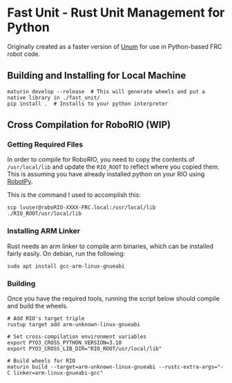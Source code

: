 # Fast Unit - Rust Unit Management for Python

Originally created as a faster version of [Unum](https://pypi.org/project/Unum/) 
for use in Python-based FRC robot code.

## Building and Installing for Local Machine

```shell
maturin develop --release  # This will generate wheels and put a native library in ./fast_unit/
pip install .  # Installs to your python interpreter
```

## Cross Compilation for RoboRIO (WIP)

### Getting Required Files

In order to compile for RoboRIO, you need to copy the contents of `/usr/local/lib` and
update the `RIO_ROOT` to reflect where you copied them. This is assuming you have already
installed python on your RIO using [RobotPy](https://robotpy.readthedocs.io/en/stable/).

This is the command I used to accomplish this:

```shell
scp lvuser@roboRIO-XXXX-FRC.local:/usr/local/lib ./RIO_ROOT/usr/local/lib
```

### Installing ARM Linker

Rust needs an arm linker to compile arm binaries, which can be installed fairly easily. 
On debian, run the following:

```shell
sudo apt install gcc-arm-linux-gnueabi
```

### Building

Once you have the required tools, running the script below should compile and build
the wheels.

```shell
# Add RIO's target triple
rustup target add arm-unknown-linux-gnueabi

# Set cross-compilation environment variables
export PYO3_CROSS_PYTHON_VERSION=3.10
export PYO3_CROSS_LIB_DIR="RIO_ROOT/usr/local/lib"

# Build wheels for RIO
maturin build --target=arm-unknown-linux-gnueabi --rustc-extra-args="-C linker=arm-linux-gnueabi-gcc"
```
